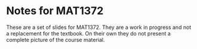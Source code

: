 # Notes for MAT1372

These are a set of slides for MAT1372. They are a work in progress and not a replacement for the textbook. On their own they do not present a complete picture of the course material.
